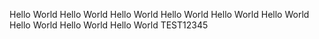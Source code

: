 Hello World Hello World Hello World Hello World Hello World Hello World Hello World Hello World Hello World TEST12345
